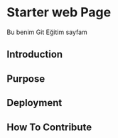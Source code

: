 # Starter web Page
Bu benim Git Eğitim sayfam

## Introduction

## Purpose

## Deployment

## How To Contribute



